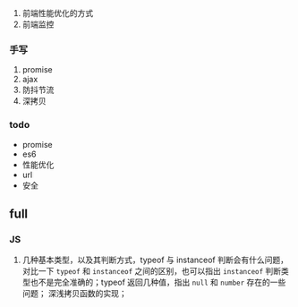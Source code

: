 1. 前端性能优化的方式
2. 前端监控

### 手写

1. promise
2. ajax
3. 防抖节流
4. 深拷贝

### todo

- promise
- es6
- 性能优化
- url
- 安全

## full

### JS

1. 几种基本类型，以及其判断方式，typeof 与 instanceof 判断会有什么问题，对比一下 `typeof` 和 `instanceof` 之间的区别，也可以指出 `instanceof` 判断类型也不是完全准确的；typeof 返回几种值，指出 `null` 和 `number` 存在的一些问题； 深浅拷贝函数的实现；
